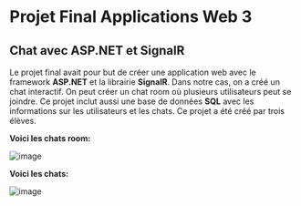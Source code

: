 # Projet Final Applications Web 3
## Chat avec ASP.NET et SignalR

Le projet final avait pour but de créer une application web avec le framework **ASP.NET** et la librairie **SignalR**. Dans notre cas, on a créé un chat interactif. On peut créer un chat room où plusieurs utilisateurs peut se joindre. Ce projet inclut aussi une base de données **SQL** avec les informations sur les utilisateurs et les chats. Ce projet a été créé par trois élèves.

**Voici les chats room:**

![image](https://user-images.githubusercontent.com/59217113/151914604-ab038a5c-dbb0-4ac8-abdb-14818e63ccdc.png)

**Voici les chats:**

![image](https://user-images.githubusercontent.com/59217113/151914616-cd90e562-7943-402f-9fa5-57ececaa5c42.png)
